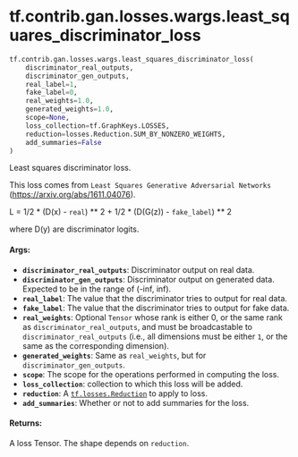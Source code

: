 <div itemscope itemtype="http://developers.google.com/ReferenceObject">
<meta itemprop="name" content="tf.contrib.gan.losses.wargs.least_squares_discriminator_loss" />
<meta itemprop="path" content="Stable" />
</div>

# tf.contrib.gan.losses.wargs.least_squares_discriminator_loss

``` python
tf.contrib.gan.losses.wargs.least_squares_discriminator_loss(
    discriminator_real_outputs,
    discriminator_gen_outputs,
    real_label=1,
    fake_label=0,
    real_weights=1.0,
    generated_weights=1.0,
    scope=None,
    loss_collection=tf.GraphKeys.LOSSES,
    reduction=losses.Reduction.SUM_BY_NONZERO_WEIGHTS,
    add_summaries=False
)
```

Least squares discriminator loss.

This loss comes from `Least Squares Generative Adversarial Networks`
(https://arxiv.org/abs/1611.04076).

L = 1/2 * (D(x) - `real`) ** 2 +
    1/2 * (D(G(z)) - `fake_label`) ** 2

where D(y) are discriminator logits.

#### Args:

* <b>`discriminator_real_outputs`</b>: Discriminator output on real data.
* <b>`discriminator_gen_outputs`</b>: Discriminator output on generated data. Expected
    to be in the range of (-inf, inf).
* <b>`real_label`</b>: The value that the discriminator tries to output for real data.
* <b>`fake_label`</b>: The value that the discriminator tries to output for fake data.
* <b>`real_weights`</b>: Optional `Tensor` whose rank is either 0, or the same rank as
    `discriminator_real_outputs`, and must be broadcastable to
    `discriminator_real_outputs` (i.e., all dimensions must be either `1`, or
    the same as the corresponding dimension).
* <b>`generated_weights`</b>: Same as `real_weights`, but for
    `discriminator_gen_outputs`.
* <b>`scope`</b>: The scope for the operations performed in computing the loss.
* <b>`loss_collection`</b>: collection to which this loss will be added.
* <b>`reduction`</b>: A <a href="../../../../../tf/losses/Reduction.md"><code>tf.losses.Reduction</code></a> to apply to loss.
* <b>`add_summaries`</b>: Whether or not to add summaries for the loss.


#### Returns:

A loss Tensor. The shape depends on `reduction`.